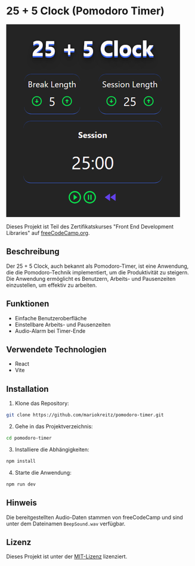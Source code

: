 # 25 + 5 Clock (Pomodoro Timer)

![Pomodoro Timer](https://raw.githubusercontent.com/mariokreitz/pomodoro-timer/main/src/assets/cover.png)

Dieses Projekt ist Teil des Zertifikatskurses "Front End Development Libraries" auf [freeCodeCamp.org](https://www.freecodecamp.org/).

## Beschreibung

Der 25 + 5 Clock, auch bekannt als Pomodoro-Timer, ist eine Anwendung, die die Pomodoro-Technik implementiert, um die Produktivität zu steigern. Die Anwendung ermöglicht es Benutzern, Arbeits- und Pausenzeiten einzustellen, um effektiv zu arbeiten.

## Funktionen

- Einfache Benutzeroberfläche
- Einstellbare Arbeits- und Pausenzeiten
- Audio-Alarm bei Timer-Ende

## Verwendete Technologien

- React
- Vite

## Installation

1. Klone das Repository:

```bash
git clone https://github.com/mariokreitz/pomodoro-timer.git
```

2. Gehe in das Projektverzeichnis:

```bash
cd pomodoro-timer
```

3. Installiere die Abhängigkeiten:

```bash
npm install
```

4. Starte die Anwendung:

```bash
npm run dev
```

## Hinweis

Die bereitgestellten Audio-Daten stammen von freeCodeCamp und sind unter dem Dateinamen `BeepSound.wav` verfügbar.

## Lizenz

Dieses Projekt ist unter der [MIT-Lizenz](https:///github.com/mariokreitz/pomodoro-timer/blob/main/LICENSE) lizenziert.
